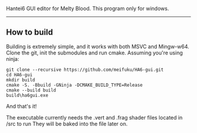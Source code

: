 Hantei6 GUI editor for Melty Blood. This program only for windows.

-----------------------
## How to build ##
Building is extremely simple, and it works with both MSVC and Mingw-w64.
Clone the git, init the submodules and run cmake.
Assuming you're using ninja:

```
git clone --recursive https://github.com/meifuku/HA6-gui.git
cd HA6-gui
mkdir build
cmake -S. -Bbuild -GNinja -DCMAKE_BUILD_TYPE=Release
cmake --build build
build\ha6gui.exe
```

And that's it!

The executable currently needs the .vert and .frag shader files located in /src to run
They will be baked into the file later on.